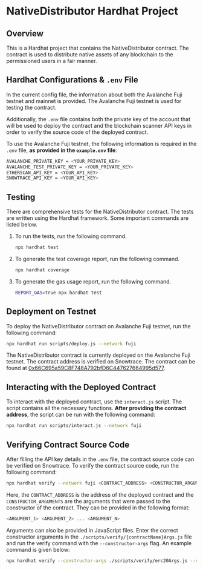 # NativeDistributor Hardhat Project

## Overview

This is a Hardhat project that contains the NativeDistributor contract. The contract is used to distribute native assets of any blockchain to the permissioned users in a fair manner.

## Hardhat Configurations & `.env` File

In the current config file, the information about both the Avalanche Fuji testnet and mainnet is provided. The Avalanche Fuji testnet is used for testing the contract. 

Additionally, the `.env` file contains both the private key of the account that will be used to deploy the contract and the blockchain scanner API keys in order to verify the source code of the deployed contract. 

To use the Avalanche Fuji testnet, the following information is required in the `.env` file, **as provided in the `example.env` file**:

```bash
AVALANCHE_PRIVATE_KEY = <YOUR_PRIVATE_KEY>
AVALANCHE_TEST_PRIVATE_KEY = <YOUR_PRIVATE_KEY>
ETHERSCAN_API_KEY = <YOUR_API_KEY>
SNOWTRACE_API_KEY = <YOUR_API_KEY>
```

## Testing

There are comprehensive tests for the NativeDistributor contract. The tests are written using the Hardhat framework. Some important commands are listed below.

1. To run the tests, run the following command.
    ```bash
    npx hardhat test
    ```

2. To generate the test coverage report, run the following command.
    ```bash
    npx hardhat coverage
    ```

3. To generate the gas usage report, run the following command.

    ```bash
    REPORT_GAS=true npx hardhat test
    ```

## Deployment on Testnet

To deploy the NativeDistributor contract on Avalanche Fuji testnet, run the following command:

```bash
npx hardhat run scripts/deploy.js --network fuji
```

The NativeDistributor contract is currently deployed on the Avalanche Fuji testnet. The contract address is verified on Snowtrace. The contract can be found at [0x66C695a59C8F748A792bfD6C447627664995d577](https://testnet.snowtrace.io/address/0x66c695a59c8f748a792bfd6c447627664995d577#readContract).


## Interacting with the Deployed Contract

To interact with the deployed contract, use the `interact.js` script. The script contains all the necessary functions. **After providing the contract address**, the script can be run with the following command:

```bash
npx hardhat run scripts/interact.js --network fuji
```

## Verifying Contract Source Code

After filling the API key details in the `.env` file, the contract source code can be verified on Snowtrace. To verify the contract source code, run the following command:

```bash
npx hardhat verify --network fuji <CONTRACT_ADDRESS> <CONSTRUCTOR_ARGUMENTS>
```

Here, the `CONTRACT_ADDRESS` is the address of the deployed contract and the `CONSTRUCTOR_ARGUMENTS` are the arguments that were passed to the constructor of the contract. They can be provided in the following format:

```bash
<ARGUMENT_1> <ARGUMENT_2> ... <ARGUMENT_N>
```

Arguments can also be provided in JavaScript files. Enter the correct constructor arguments in the `./scripts/verify/{contractName}Args.js` file and run the verify command with the `--constructor-args` flag. An example command is given below:

```bash
npx hardhat verify --constructor-args ./scripts/verify/erc20Args.js --network fuji <CONTRACT_ADDRESS>
```
